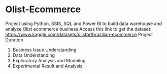# Olist-Ecommerce
Project using Python, SSIS, SQL and Power BI to build data warehouse and analyze Olist ecommerce business
Access this link to get the dataset: https://www.kaggle.com/datasets/olistbr/brazilian-ecommerce
Project Duration
  1. Business Issue Understanding
  2. Data Understanding
  3. Exploratory Analysis and Modeling
  4. Experimental Result and Analysis
